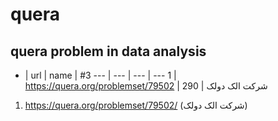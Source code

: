 # quera
quera problem in data analysis
-------------------------

- | url | name | #3 
--- | --- | --- | --- 
1 | https://quera.org/problemset/79502 | شرکت الک دولک | 290 

1. https://quera.org/problemset/79502/
(شرکت الک دولک)
